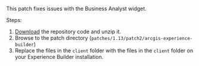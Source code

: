 This patch fixes issues with the Business Analyst widget.

Steps:

1. [Download](https://github.com/Esri/arcgis-experience-builder-sdk-resources/archive/refs/heads/master.zip) the repository code and unzip it.
2. Browse to the patch directory (`patches/1.13/patch2/arcgis-experience-builder`)
3. Replace the files in the `client` folder with the files in the `client` folder on your Experience Builder installation.
